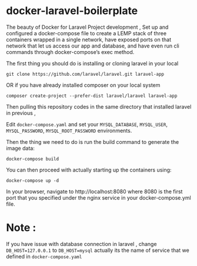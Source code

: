 # docker-laravel-boilerplate

The beauty of Docker for Laravel Project development ,
Set up and configured a docker-compose file to create a LEMP stack of three containers wrapped in a single network, have exposed ports on that network that let us access our app and database, and have even run cli commands through docker-compose’s exec method.

The first thing you should do is installing or cloning laravel in your local 

`git clone https://github.com/laravel/laravel.git laravel-app`

OR if you have already installed composer on your local system

`composer create-project --prefer-dist laravel/laravel laravel-app`


Then pulling this repository codes in the same directory that installed laravel in previous ,

Edit `docker-compose.yaml` and set your `MYSQL_DATABASE`, `MYSQL_USER`, `MYSQL_PASSWORD`, `MYSQL_ROOT_PASSWORD` environments.

Then the thing we need to do is run the build command to generate the image data:

`docker-compose build`

You can then proceed with actually starting up the containers using:

`docker-compose up -d`

In your browser, navigate to http://localhost:8080 where 8080 is the first port that you specified under the nginx service in your docker-compose.yml file.

# Note : 
If you have issue with database connection in laravel , change `DB_HOST=127.0.0.1` to `DB_HOST=mysql` actually its the name of service that we defined in `docker-compose.yaml`

